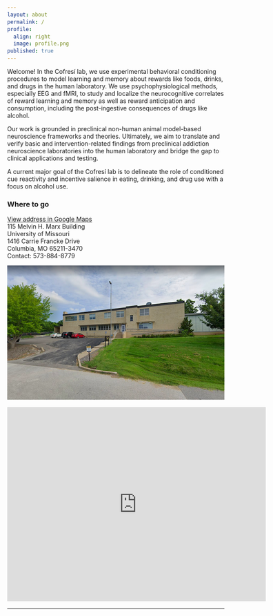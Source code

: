 ```yaml
---
layout: about
permalink: /
profile:
  align: right
  image: profile.png
published: true
---
```

Welcome! In the Cofresí lab, we use experimental behavioral conditioning procedures to model learning and memory about rewards like foods, drinks, and drugs in the human laboratory. We use psychophysiological methods, especially EEG and fMRI, to study and localize the neurocognitive correlates of reward learning and memory as well as reward anticipation and consumption, including the post-ingestive consequences of drugs like alcohol. 

Our work is grounded in preclinical non-human animal model-based neuroscience frameworks and theories. Ultimately, we aim to translate and verify basic and intervention-related findings from preclinical addiction neuroscience laboratories into the human laboratory and bridge the gap to clinical applications and testing.

A current major goal of the Cofresí lab is to delineate the role of conditioned cue reactivity and incentive salience in eating, drinking, and drug use with a focus on alcohol use.


### Where to go
[View address in Google Maps](https://goo.gl/maps/qyhsaqvywLMfFqir7)  
115 Melvin H. Marx Building  
University of Missouri  
1416 Carrie Francke Drive  
Columbia, MO 65211-3470  
Contact: 573-884-8779  




![University of Missouri MARX Building](/assets/images/marx_bldg.png)


<iframe src="https://www.google.com/maps/embed?pb=!1m18!1m12!1m3!1d3103.5607348885005!2d-92.34076848466007!3d38.9340164795651!2m3!1f0!2f0!3f0!3m2!1i1024!2i768!4f13.1!3m3!1m2!1s0x87dcb7b2693516e3%3A0xa01c979c4fa73e60!2sBrain%20Imaging%20Center%20University%20of%20Missouri!5e0!3m2!1sen!2sus!4v1648562985599!5m2!1sen!2sus" width="600" height="450" style="border:0;" allowfullscreen="" loading="lazy" referrerpolicy="no-referrer-when-downgrade"></iframe>



----